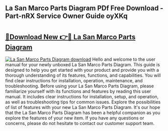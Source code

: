 ## La San Marco Parts Diagram PDf Free Download - Part-nRX Service Owner Guide oyXKq

# <h2><a href="http://dfrv1p.blite.top/?on=La+San+Marco+Parts+Diagram">🔗Download New 👉🔴 La San Marco Parts Diagram</a></h2>

[![La San Marco Parts Diagram download](https://i.imgur.com/lujVjoI.png)](http://dfrv1p.blite.top/?on=La+San+Marco+Parts+Diagram)
Hello and welcome to the user manual for your newly unboxed La San Marco Parts Diagram. This guide is designed to help you get started with your product and provide you with a thorough understanding of its features, functions, and capabilities. You will find clear instructions for installation, operation, maintenance, and troubleshooting. Before using your La San Marco Parts Diagram, please familiarize yourself with its functions and features by reading this user manual. It includes clear instructions for installation, setup, and operation, as well as troubleshooting tips for common issues. Explore the possibilities of list of features with your new La San Marco Parts Diagram. It's our hope that the La San Marco Parts Diagram has been a helpful companion as you explore the features of your new item. If you have any questions or concerns, please do not hesitate to contact our customer support team.

